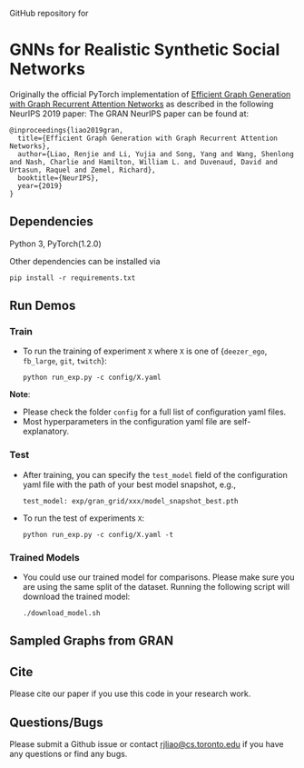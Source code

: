 
GitHub repository for
# GNNs for Realistic Synthetic Social Networks


Originally the official PyTorch implementation of [Efficient Graph Generation with Graph Recurrent Attention Networks](https://arxiv.org/abs/1910.00760) as described in the following NeurIPS 2019 paper:
The GRAN NeurIPS paper can be found at:
```
@inproceedings{liao2019gran,
  title={Efficient Graph Generation with Graph Recurrent Attention Networks}, 
  author={Liao, Renjie and Li, Yujia and Song, Yang and Wang, Shenlong and Nash, Charlie and Hamilton, William L. and Duvenaud, David and Urtasun, Raquel and Zemel, Richard}, 
  booktitle={NeurIPS},
  year={2019}
}
```

## Dependencies
Python 3, PyTorch(1.2.0)

Other dependencies can be installed via 

  ```pip install -r requirements.txt```


## Run Demos

### Train
* To run the training of experiment ```X``` where ```X``` is one of {```deezer_ego```, ```fb_large```, ```git```, ```twitch```}:

  ```python run_exp.py -c config/X.yaml```
  

**Note**:

* Please check the folder ```config``` for a full list of configuration yaml files.
* Most hyperparameters in the configuration yaml file are self-explanatory.

### Test

* After training, you can specify the ```test_model``` field of the configuration yaml file with the path of your best model snapshot, e.g.,

  ```test_model: exp/gran_grid/xxx/model_snapshot_best.pth```	

* To run the test of experiments ```X```:

  ```python run_exp.py -c config/X.yaml -t```

### Trained Models
* You could use our trained model for comparisons. Please make sure you are using the same split of the dataset. Running the following script will download the trained model:

	```./download_model.sh```	

## Sampled Graphs from GRAN

[//]: # (![]&#40;http://www.cs.toronto.edu/~rjliao/imgs/protein_train.png&#41;)


[//]: # (![]&#40;http://www.cs.toronto.edu/~rjliao/imgs/protein_sample.png&#41;)

## Cite
Please cite our paper if you use this code in your research work.

## Questions/Bugs
Please submit a Github issue or contact rjliao@cs.toronto.edu if you have any questions or find any bugs.
